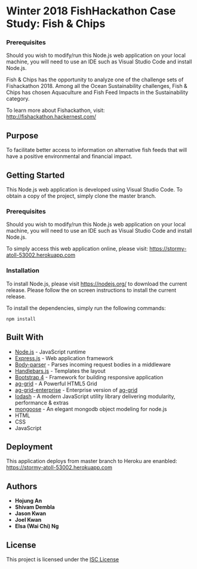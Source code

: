 # Winter 2018 FishHackathon Case Study: Fish & Chips

### Prerequisites
Should you wish to modify/run this Node.js web application on your local machine, you will need to use an IDE such as Visual Studio Code and install Node.js. 

Fish & Chips has the opportunity to analyze one of the challenge sets of Fishackathon 2018. Among all the Ocean Sustainability challenges, Fish & Chips has chosen Aquaculture and Fish Feed Impacts in the Sustainability category. 

To learn more about Fishackathon, visit: http://fishackathon.hackernest.com/

## Purpose
To facilitate better access to information on alternative fish feeds that will have a positive environmental and financial impact.

## Getting Started
This Node.js web application is developed using Visual Studio Code. To obtain a copy of the project, simply clone the master branch.

### Prerequisites
Should you wish to modify/run this Node.js web application on your local machine, you will need to use an IDE such as Visual Studio Code and install Node.js. 

To simply access this web application online, please visit: https://stormy-atoll-53002.herokuapp.com

### Installation
To install Node.js, please visit https://nodejs.org/ to download the current release. Please follow the on screen instructions to install the current release. 

To install the dependencies, simply run the following commands:
```
npm install
```

## Built With
* [Node.js](https://nodejs.org/) - JavaScript runtime
* [Express.js](https://expressjs.com/) - Web application framework
* [Body-parser](https://www.npmjs.com/package/body-parser) - Parses incoming request bodies in a middleware
* [Handlebars.js](http://handlebarsjs.com/) - Templates the layout
* [Bootstrap 4](https://v4-alpha.getbootstrap.com/) - Framework for building responsive application
* [ag-grid](https://www.ag-grid.com/) - A Powerful HTML5 Grid
* [ag-grid-enterprise](https://www.ag-grid.com/) - Enterprise version of [ag-grid](https://www.ag-grid.com/)
* [lodash](https://lodash.com/) - A modern JavaScript utility library delivering modularity, performance & extras
* [mongoose](http://mongoosejs.com/) - An elegant mongodb object modeling for node.js
* HTML
* CSS
* JavaScript

## Deployment
This application deploys from master branch to Heroku are enanbled: https://stormy-atoll-53002.herokuapp.com

## Authors
* **Hojung An**
* **Shivam Dembla**
* **Jason Kwan**
* **Joel Kwan**
* **Elsa (Wai Chi) Ng**

## License
This project is licensed under the [ISC License](https://www.isc.org/downloads/software-support-policy/isc-license/)
